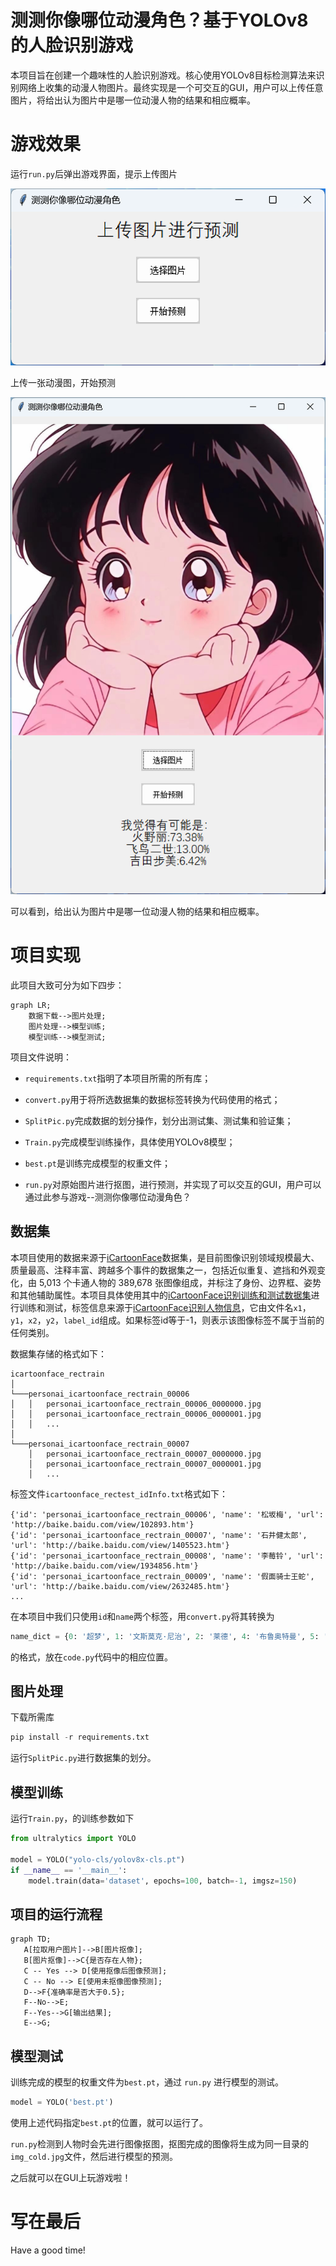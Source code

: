 # 测测你像哪位动漫角色？基于YOLOv8的人脸识别游戏

本项目旨在创建一个趣味性的人脸识别游戏。核心使用YOLOv8目标检测算法来识别网络上收集的动漫人物图片。最终实现是一个可交互的GUI，用户可以上传任意图片，将给出认为图片中是哪一位动漫人物的结果和相应概率。

# 游戏效果

运行`run.py`后弹出游戏界面，提示上传图片

![img](/img/0.png)

上传一张动漫图，开始预测

![img](/img/1.png)

可以看到，给出认为图片中是哪一位动漫人物的结果和相应概率。

# 项目实现

此项目大致可分为如下四步：

```mermaid
graph LR;
    数据下载-->图片处理;
    图片处理-->模型训练;
    模型训练-->模型测试;
```

项目文件说明：

- `requirements.txt`指明了本项目所需的所有库；

- `convert.py`用于将所选数据集的数据标签转换为代码使用的格式；

- `SplitPic.py`完成数据的划分操作，划分出测试集、测试集和验证集；

- `Train.py`完成模型训练操作，具体使用YOLOv8模型；

- `best.pt`是训练完成模型的权重文件；

- `run.py`对原始图片进行抠图，进行预测，并实现了可以交互的GUI，用户可以通过此参与游戏--测测你像哪位动漫角色？

## 数据集

本项目使用的数据来源于[iCartoonFace](https://github.com/luxiangju-PersonAI/iCartoonFace)数据集，是目前图像识别领域规模最大、质量最高、注释丰富、跨越多个事件的数据集之一，包括近似重复、遮挡和外观变化，由 5,013 个卡通人物的 389,678 张图像组成，并标注了身份、边界框、姿势和其他辅助属性。本项目具体使用其中的[iCartoonFace识别训练和测试数据集](https://drive.google.com/drive/folders/1m6pAL9Wbn8B1td0hFUj9RVRrSweNKskW?usp=sharing)进行训练和测试，标签信息来源于[iCartoonFace识别人物信息](https://drive.google.com/file/d/1rOmoseZXAKG5y7mkEsVAoaWan2dIrMzD/view?usp=sharing)，它由文件名`x1`，`y1`，`x2`，`y2`，`label_id`组成。如果标签id等于-1，则表示该图像标签不属于当前的任何类别。

数据集存储的格式如下：
```
icartoonface_rectrain
│     
└───personai_icartoonface_rectrain_00006
│   │   personai_icartoonface_rectrain_00006_0000000.jpg
│   │   personai_icartoonface_rectrain_00006_0000001.jpg
│   │   ...
│  
└───personai_icartoonface_rectrain_00007
    │   personai_icartoonface_rectrain_00007_0000000.jpg
    │   personai_icartoonface_rectrain_00007_0000001.jpg
    │   ...
```

标签文件`icartoonface_rectest_idInfo.txt`格式如下：
```
{'id': 'personai_icartoonface_rectrain_00006', 'name': '松坂梅', 'url': 'http://baike.baidu.com/view/102893.htm'}
{'id': 'personai_icartoonface_rectrain_00007', 'name': '石井健太郎', 'url': 'http://baike.baidu.com/view/1405523.htm'}
{'id': 'personai_icartoonface_rectrain_00008', 'name': '李莓铃', 'url': 'http://baike.baidu.com/view/1934856.htm'}
{'id': 'personai_icartoonface_rectrain_00009', 'name': '假面骑士王蛇', 'url': 'http://baike.baidu.com/view/2632485.htm'}
...
```
在本项目中我们只使用`id`和`name`两个标签，用`convert.py`将其转换为

```python
name_dict = {0: '超梦', 1: '文斯莫克·尼治', 2: '莱德', 4: '布鲁奥特曼', 5: '罗索奥特曼', 6: '松坂梅', 7: '石井健太郎', 8: '李莓铃', 9: '假面骑士王蛇', 10: '水户郁魅'...}
```

的格式，放在`code.py`代码中的相应位置。


## 图片处理

下载所需库

```python
pip install -r requirements.txt
```

运行`SplitPic.py`进行数据集的划分。

 ## 模型训练

运行`Train.py`，的训练参数如下

```python
from ultralytics import YOLO

model = YOLO("yolo-cls/yolov8x-cls.pt")
if __name__ == '__main__':
    model.train(data='dataset', epochs=100, batch=-1, imgsz=150)
```

## 项目的运行流程

```mermaid
graph TD;
   A[拉取用户图片]-->B[图片抠像];
   B[图片抠像]-->C{是否存在人物};
   C -- Yes --> D[使用抠像后图像预测];
   C -- No --> E[使用未抠像图像预测];
   D-->F{准确率是否大于0.5};
   F--No-->E;
   F--Yes-->G[输出结果];
   E-->G;
```

## 模型测试

训练完成的模型的权重文件为`best.pt`，通过 `run.py` 进行模型的测试。

```python
model = YOLO('best.pt')
```

使用上述代码指定`best.pt`的位置，就可以运行了。

`run.py`检测到人物时会先进行图像抠图，抠图完成的图像将生成为同一目录的`img_cold.jpg`文件，然后进行模型的预测。

之后就可以在GUI上玩游戏啦！

# 写在最后

Have a good time!